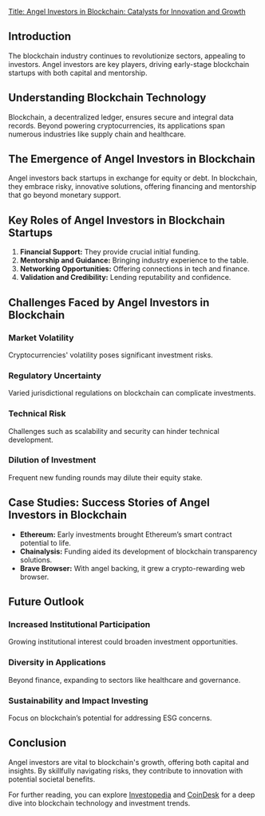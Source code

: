 [Title: Angel Investors in Blockchain: Catalysts for Innovation and Growth](#)

## Introduction

The blockchain industry continues to revolutionize sectors, appealing to investors. Angel investors are key players, driving early-stage blockchain startups with both capital and mentorship.

## Understanding Blockchain Technology

Blockchain, a decentralized ledger, ensures secure and integral data records. Beyond powering cryptocurrencies, its applications span numerous industries like supply chain and healthcare.

## The Emergence of Angel Investors in Blockchain

Angel investors back startups in exchange for equity or debt. In blockchain, they embrace risky, innovative solutions, offering financing and mentorship that go beyond monetary support.

## Key Roles of Angel Investors in Blockchain Startups

1. **Financial Support:** They provide crucial initial funding.  
2. **Mentorship and Guidance:** Bringing industry experience to the table.  
3. **Networking Opportunities:** Offering connections in tech and finance.  
4. **Validation and Credibility:** Lending reputability and confidence.

## Challenges Faced by Angel Investors in Blockchain

### Market Volatility

Cryptocurrencies' volatility poses significant investment risks.

### Regulatory Uncertainty

Varied jurisdictional regulations on blockchain can complicate investments.

### Technical Risk

Challenges such as scalability and security can hinder technical development.

### Dilution of Investment

Frequent new funding rounds may dilute their equity stake.

## Case Studies: Success Stories of Angel Investors in Blockchain

- **Ethereum:** Early investments brought Ethereum’s smart contract potential to life.
- **Chainalysis:** Funding aided its development of blockchain transparency solutions.  
- **Brave Browser:** With angel backing, it grew a crypto-rewarding web browser.

## Future Outlook

### Increased Institutional Participation

Growing institutional interest could broaden investment opportunities.

### Diversity in Applications

Beyond finance, expanding to sectors like healthcare and governance.

### Sustainability and Impact Investing

Focus on blockchain’s potential for addressing ESG concerns.

## Conclusion

Angel investors are vital to blockchain's growth, offering both capital and insights. By skillfully navigating risks, they contribute to innovation with potential societal benefits.

For further reading, you can explore [Investopedia](https://www.investopedia.com) and [CoinDesk](https://www.coindesk.com) for a deep dive into blockchain technology and investment trends.